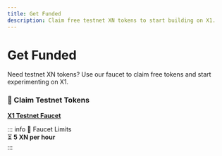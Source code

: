 ```yaml
---
title: Get Funded
description: Claim free testnet XN tokens to start building on X1.
---
```


# Get Funded

Need testnet XN tokens? Use our faucet to claim free tokens and start experimenting on X1.

### 🚰 Claim Testnet Tokens
[**X1 Testnet Faucet**](https://faucet.testnet.x1.xyz/)

::: info 🔹 Faucet Limits  
⏳ **5 XN per hour**  
:::  
